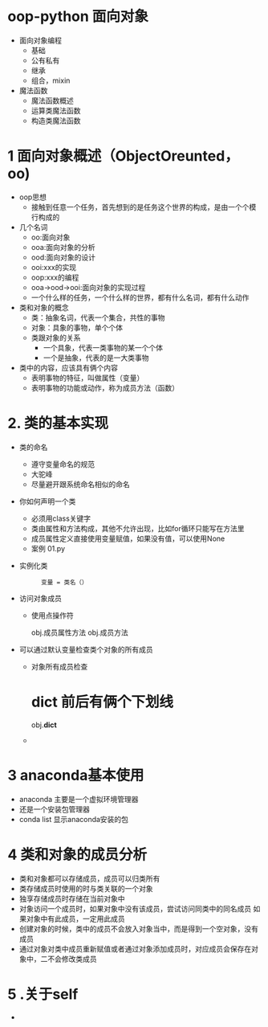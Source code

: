 # oop-python 面向对象
- 面向对象编程
    - 基础
    - 公有私有
    - 继承
    - 组合，mixin
- 魔法函数
    - 魔法函数概述
    - 运算类魔法函数
    - 构造类魔法函数
# 1 面向对象概述（ObjectOreunted，oo)
- oop思想
    - 接触到任意一个任务，首先想到的是任务这个世界的构成，是由一个个模行构成的
- 几个名词
    - oo:面向对象
    - ooa:面向对象的分析
    - ood:面向对象的设计
    - ooi:xxx的实现
    - oop:xxx的编程
    - ooa->ood->ooi:面向对象的实现过程
    - 一个什么样的任务，一个什么样的世界，都有什么名词，都有什么动作
- 类和对象的概念
    - 类：抽象名词，代表一个集合，共性的事物
    - 对象：具象的事物，单个个体
    - 类跟对象的关系
        - 一个具象，代表一类事物的某一个个体
        - 一个是抽象，代表的是一大类事物
- 类中的内容，应该具有俩个内容
    - 表明事物的特征，叫做属性（变量）
    - 表明事物的功能或动作，称为成员方法（函数）
# 2. 类的基本实现
- 类的命名
    - 遵守变量命名的规范
    - 大驼峰
    - 尽量避开跟系统命名相似的命名
- 你如何声明一个类
    - 必须用class关键字
    - 类由属性和方法构成，其他不允许出现，比如for循环只能写在方法里
    - 成员属性定义直接使用变量赋值，如果没有值，可以使用None
    - 案例 01.py
- 实例化类
            
            变量 = 类名（）
- 访问对象成员
    - 使用点操作符
        
        obj.成员属性方法
        obj.成员方法
- 可以通过默认变量检查类个对象的所有成员
    - 对象所有成员检查
                

        # dict 前后有俩个下划线    
         obj.__dict__
   - 
# 3 anaconda基本使用
- anaconda 主要是一个虚拟环境管理器
- 还是一个安装包管理器
- conda list 显示anaconda安装的包


# 4 类和对象的成员分析
- 类和对象都可以存储成员，成员可以归类所有
- 类存储成员时使用的时与类关联的一个对象
- 独享存储成员时存储在当前对象中
- 对象访问一个成员时，如果对象中没有该成员，尝试访问同类中的同名成员
    如果对象中有此成员，一定用此成员
- 创建对象的时候，类中的成员不会放入对象当中，而是得到一个空对象，没有成员
- 通过对象对类中成员重新赋值或者通过对象添加成员时，对应成员会保存在对象中，二不会修改类成员

# 5 .关于self
- 
